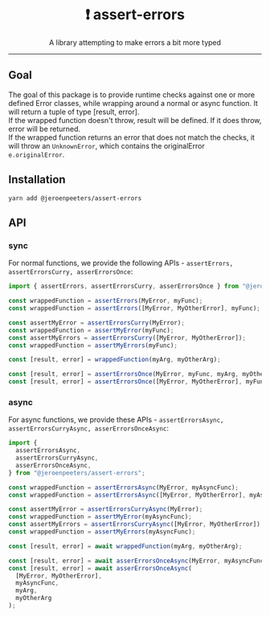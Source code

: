<h1 align="center">❗️ assert-errors</h1>

<p align="center">A library attempting to make errors a bit more typed</p>
<hr />

## Goal

The goal of this package is to provide runtime checks against one or more defined Error classes, while wrapping around a normal or async function.
It will return a tuple of type [result, error].  
If the wrapped function doesn't throw, result will be defined. If it does throw, error will be returned.  
If the wrapped function returns an error that does not match the checks, it will throw an `UnknownError`, which contains the originalError `e.originalError`.

## Installation

`yarn add @jeroenpeeters/assert-errors`

## API

### sync

For normal functions, we provide the following APIs - `assertErrors, assertErrorsCurry, asserErrorsOnce`:

```typescript
import { assertErrors, assertErrorsCurry, asserErrorsOnce } from "@jeroenpeeters/assert-errors";

const wrappedFunction = assertErrors(MyError, myFunc);
const wrappedFunction = assertErrors([MyError, MyOtherError], myFunc);

const assertMyError = assertErrorsCurry(MyError);
const wrappedFunction = assertMyError(myFunc);
const assertMyErrors = assertErrorsCurry([MyError, MyOtherError]);
const wrappedFunction = assertMyErrors(myFunc);

const [result, error] = wrappedFunction(myArg, myOtherArg);

const [result, error] = assertErrorsOnce(MyError, myFunc, myArg, myOtherArg);
const [result, error] = assertErrorsOnce([MyError, MyOtherError], myFunc, myArg, myOtherArg);
```

### async

For async functions, we provide these APIs - `assertErrorsAsync, assertErrorsCurryAsync, asserErrorsOnceAsync`:

```typescript
import {
  assertErrorsAsync,
  assertErrorsCurryAsync,
  asserErrorsOnceAsync,
} from "@jeroenpeeters/assert-errors";

const wrappedFunction = assertErrorsAsync(MyError, myAsyncFunc);
const wrappedFunction = assertErrorsAsync([MyError, MyOtherError], myAsyncFunc);

const assertMyError = assertErrorsCurryAsync(MyError);
const wrappedFunction = assertMyError(myAsyncFunc);
const assertMyErrors = assertErrorsCurryAsync([MyError, MyOtherError]);
const wrappedFunction = assertMyErrors(myAsyncFunc);

const [result, error] = await wrappedFunction(myArg, myOtherArg);

const [result, error] = await asserErrorsOnceAsync(MyError, myAsyncFunc, myArg, myOtherArg);
const [result, error] = await asserErrorsOnceAsync(
  [MyError, MyOtherError],
  myAsyncFunc,
  myArg,
  myOtherArg
);
```
